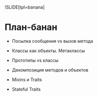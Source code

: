 !SLIDE[tpl=banana]

# План-банан

 * Посылка сообщения vs вызов метода

 * Классы как объекты. Метаклассы

 * Прототипы vs классы

 * Декомпозиция методов и объектов

 * Mixins и Traits

 * Stateful Traits